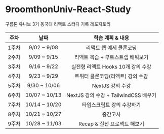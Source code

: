 # 9roomthonUniv-React-Study
구름톤 유니브 3기 동국대 리액트 스터디 기록 레포지토리 

주차 | 날짜 | 학습 계획 & 내용
|:---:|:---:|:--:|
1주차 | 9/02 ~ 9/08 | 리액트 웹 예제 클론코딩
2주차 | 9/09 ~ 9/15 | 리액트 복습 + 부트스트랩 배워보기
3주차 | 9/16 ~ 9/22 | 실전형 리액트 Hooks 10개 강의 수강 
4주차 | 9/23 ~ 9/29 | 트위터 클론코딩(리액트) 강의 수강
5주차 | 9/30 ~ 10/06 | NextJS 강의 수강
6주차 | 10/07 ~ 10/13 | NextJS 강의 수강 + TailwindCSS 배우기
7주차 | 10/14 ~ 10/20 | 타입스크립트 강의 수강하기
8주차 | 10/21 ~ 10/27 | 중간고사
9주차 | 10/28 ~ 11/03 | Recap & 실전 프로젝트 해보기
